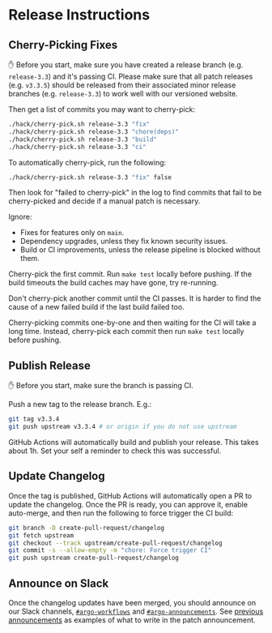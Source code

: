# Release Instructions

## Cherry-Picking Fixes

✋ Before you start, make sure you have created a release branch (e.g. `release-3.3`) and it's passing CI.
Please make sure that all patch releases (e.g. `v3.3.5`) should be released from their associated minor release branches (e.g. `release-3.3`)
to work well with our versioned website.

Then get a list of commits you may want to cherry-pick:

```bash
./hack/cherry-pick.sh release-3.3 "fix"
./hack/cherry-pick.sh release-3.3 "chore(deps)"
./hack/cherry-pick.sh release-3.3 "build"
./hack/cherry-pick.sh release-3.3 "ci"
```

To automatically cherry-pick, run the following:

```bash
./hack/cherry-pick.sh release-3.3 "fix" false
```

Then look for "failed to cherry-pick" in the log to find commits that fail to be cherry-picked and decide if a
manual patch is necessary.

Ignore:

* Fixes for features only on `main`.
* Dependency upgrades, unless they fix known security issues.
* Build or CI improvements, unless the release pipeline is blocked without them.

Cherry-pick the first commit. Run `make test` locally before pushing. If the build timeouts the build caches may have
gone, try re-running.

Don't cherry-pick another commit until the CI passes. It is harder to find the cause of a new failed build if the last
build failed too.

Cherry-picking commits one-by-one and then waiting for the CI will take a long time. Instead, cherry-pick each commit then
run `make test` locally before pushing.

## Publish Release

✋ Before you start, make sure the branch is passing CI.

Push a new tag to the release branch. E.g.:

```bash
git tag v3.3.4
git push upstream v3.3.4 # or origin if you do not use upstream
```

GitHub Actions will automatically build and publish your release. This takes about 1h. Set your self a reminder to check
this was successful.

## Update Changelog

Once the tag is published, GitHub Actions will automatically open a PR to update the changelog. Once the PR is ready,
you can approve it, enable auto-merge, and then run the following to force trigger the CI build:

```bash
git branch -D create-pull-request/changelog
git fetch upstream
git checkout --track upstream/create-pull-request/changelog
git commit -s --allow-empty -m "chore: Force trigger CI"
git push upstream create-pull-request/changelog
```

## Announce on Slack

Once the changelog updates have been merged, you should announce on our Slack channels, [`#argo-workflows`](https://cloud-native.slack.com/archives/C01QW9QSSSK) and [`#argo-announcements`](https://cloud-native.slack.com/archives/C02165G1L48).
See [previous](https://cloud-native.slack.com/archives/C02165G1L48/p1701112932434469) [announcements](https://cloud-native.slack.com/archives/C01QW9QSSSK/p1701112957127489) as examples of what to write in the patch announcement.
